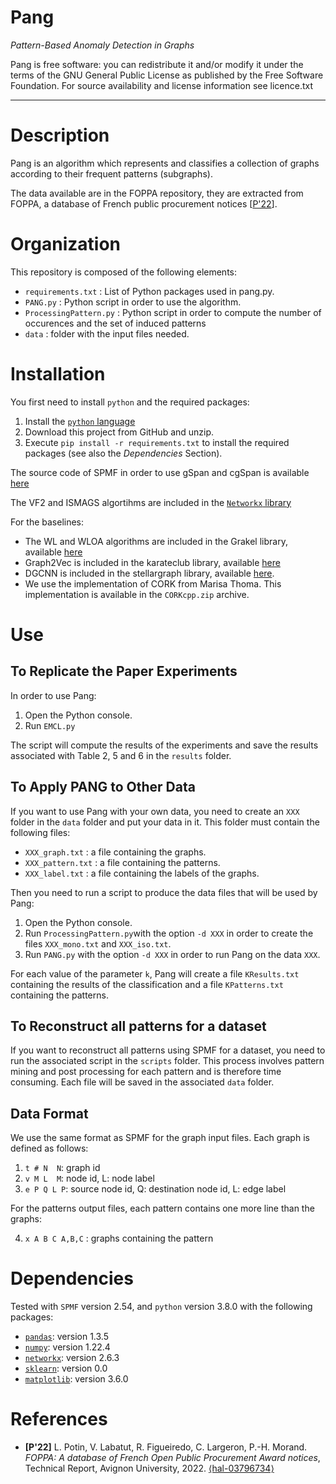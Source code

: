 Pang
=======
*Pattern-Based Anomaly Detection in Graphs*

Pang is free software: you can redistribute it and/or modify it under the terms of the GNU General Public License as published by the Free Software Foundation. For source availability and license information see licence.txt

-----------------------------------------------------------------------

# Description
Pang is an algorithm which represents and classifies a collection of graphs according to their frequent patterns (subgraphs).

The data available are in the FOPPA repository, they are extracted from FOPPA, a database of French public procurement notices [[P'22](#references)]. 


# Organization
This repository is composed of the following elements:
* `requirements.txt` : List of Python packages used in pang.py.
* `PANG.py` : Python script in order to use the algorithm.
* `ProcessingPattern.py` : Python script in order to compute the number of occurences and the set of induced patterns
* `data` : folder with the input files needed.


# Installation
You first need to install `python` and the required packages:

1. Install the [`python` language](https://www.python.org)
2. Download this project from GitHub and unzip.
3. Execute `pip install -r requirements.txt` to install the required packages (see also the *Dependencies* Section).

The source code of SPMF in order to use gSpan and cgSpan is available [here](https://www.philippe-fournier-viger.com/spmf/index.php?link=download.php)

The VF2 and ISMAGS algortihms are included in the [`Networkx` library](https://networkx.org/)

For the baselines:
* The WL and WLOA algorithms are included in the Grakel library, available [here](https://ysig.github.io/GraKeL/0.1a8/benchmarks.html)
* Graph2Vec is included in the karateclub library, available [here](https://karateclub.readthedocs.io/en/latest/)
* DGCNN is included in the stellargraph library, available [here](https://stellargraph.readthedocs.io/en/stable/).
* We use the implementation of CORK from Marisa Thoma. This implementation is available in the `CORKcpp.zip` archive.


# Use


## To Replicate the Paper Experiments
In order to use Pang:
1. Open the Python console.
2. Run `EMCL.py`

The script will compute the results of the experiments and save the results associated with Table 2, 5 and 6 in the `results` folder.


## To Apply PANG to Other Data
If you want to use Pang with your own data, you need to create an `XXX` folder in the `data` folder and put your data in it. This folder must contain the following files:
* `XXX_graph.txt` : a file containing the graphs.
* `XXX_pattern.txt` : a file containing the patterns.
* `XXX_label.txt` : a file containing the labels of the graphs.

Then you need to run a script to produce the data files that will be used by Pang:
1. Open the Python console.
2. Run `ProcessingPattern.py`with the option `-d XXX` in order to create the files `XXX_mono.txt` and `XXX_iso.txt`.
3. Run `PANG.py` with the option `-d XXX` in order to run Pang on the data `XXX`.

For each value of the parameter `k`, Pang will create a file `KResults.txt` containing the results of the classification and a file `KPatterns.txt` containing the patterns.

 ## To Reconstruct all patterns for a dataset
 If you want to reconstruct all patterns using SPMF for a dataset, you need to run the associated script in the `scripts` folder. This process involves pattern mining and post processing for each pattern and is therefore time consuming. Each file will be saved in the associated `data` folder.

## Data Format
We use the same format as SPMF for the graph input files. Each graph is defined as follows:

1. `t # N  N`: graph id
2. `v M L  M`: node id, L: node label
3. `e P Q L P`: source node id, Q: destination node id, L: edge label

For the patterns output files, each pattern contains one more line than the graphs:

4. `x A B C A,B,C` : graphs containing the pattern


# Dependencies
Tested with `SPMF` version 2.54, and `python` version 3.8.0 with the following packages:
* [`pandas`](https://pypi.org/project/pandas/): version 1.3.5
* [`numpy`](https://pypi.org/project/numpy/): version 1.22.4
* [`networkx`](https://pypi.org/project/numpy/): version 2.6.3
* [`sklearn`](https://pypi.org/project/numpy/): version 0.0
* [`matplotlib`](https://pypi.org/project/numpy/): version 3.6.0


# References
* **[P'22]** L. Potin, V. Labatut, R. Figueiredo, C. Largeron, P.-H. Morand. *FOPPA: A database of French Open Public Procurement Award notices*, Technical Report, Avignon University, 2022.  [⟨hal-03796734⟩](https://hal.archives-ouvertes.fr/hal-03796734)
